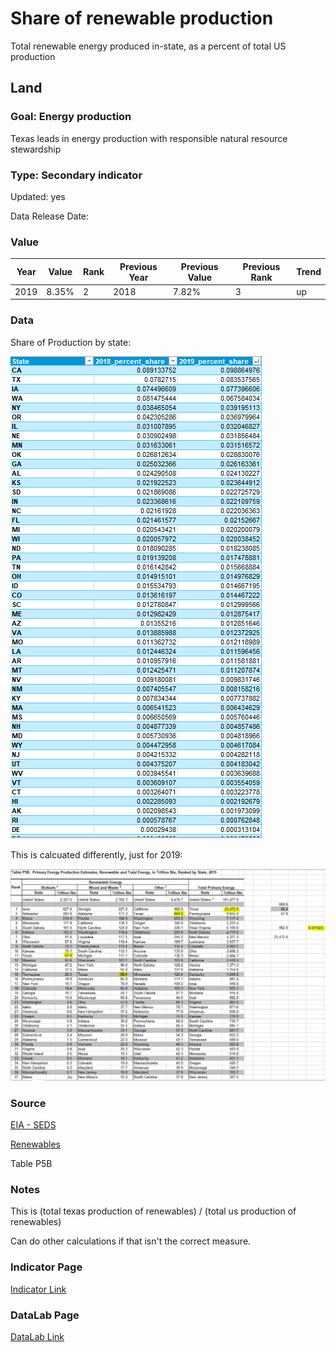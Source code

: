 # Share of renewable production

Total renewable energy produced in-state, as a percent of total US production

## Land

### Goal: Energy production

Texas leads in energy production with responsible natural resource stewardship

### Type: Secondary indicator

Updated: yes

Data Release Date: 


### Value

| Year        |  Value      | Rank        | Previous Year | Previous Value | Previous Rank | Trend| 
| ----------- | ----------- | ----------- | ----------- | ----------- | ----------- | -----------|
|   2019       | 8.35%       |     2      |      2018   |   7.82%      |      3     |    up      | 

### Data

Share of Production by state:

![safd](./renewable_share2.PNG)

This is calcuated differently, just for 2019:

![share](./renewable_share.PNG)

### Source

[EIA - SEDS](https://www.eia.gov/state/seds/seds-data-complete.php?sid=US#StatisticsIndicators)

[Renewables ](https://www.eia.gov/electricity/data/browser/#/topic/0?agg=2,0,1&fuel=06&geo=g0fvvvvvvvvvo&sec=g&linechart=ELEC.GEN.HYC-US-99.A&columnchart=ELEC.GEN.HYC-US-99.A&map=ELEC.GEN.HYC-US-99.A&freq=A&ctype=linechart&ltype=pin&rtype=s&maptype=0&rse=0&pin=)

Table P5B

### Notes

This is (total texas production of renewables) / (total us production of renewables)

Can do other calculations if that isn't the correct measure.

### Indicator Page

[Indicator Link](https://indicators.texas2036.org/indicator/85)


### DataLab Page

[DataLab Link](https://datalab.texas2036.org/zsqgffc/us-regional-energy-data-energy-consumption-prices-expenditures-and-production-estimates?accesskey=bhihpdf)